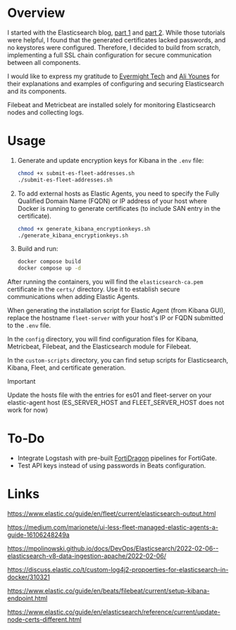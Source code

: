 # Overview

I started with the Elasticsearch blog, [part 1](https://www.elastic.co/blog/getting-started-with-the-elastic-stack-and-docker-compose) and [part 2](https://www.elastic.co/blog/getting-started-with-the-elastic-stack-and-docker-compose-part-2). While those tutorials were helpful, I found that the generated certificates lacked passwords, and no keystores were configured. Therefore, I decided to build from scratch, implementing a full SSL chain configuration for secure communication between all components.

I would like to express my gratitude to [Evermight Tech](https://www.youtube.com/@evermighttech) and [Ali Younes](https://www.youtube.com/@AliYounesGo4IT) for their explanations and examples of configuring and securing Elasticsearch and its components.

Filebeat and Metricbeat are installed solely for monitoring Elasticsearch nodes and collecting logs.

# Usage

1. Generate and update encryption keys for Kibana in the `.env` file:

    ```bash
    chmod +x submit-es-fleet-addresses.sh
    ./submit-es-fleet-addresses.sh
    ```

2. To add external hosts as Elastic Agents, you need to specify the Fully Qualified Domain Name (FQDN) or IP address of your host where Docker is running to generate certificates (to include SAN entry in the certificate).

    ```bash
    chmod +x generate_kibana_encryptionkeys.sh
    ./generate_kibana_encryptionkeys.sh
    ```

3. Build and run:

    ```bash
    docker compose build
    docker compose up -d
    ```

After running the containers, you will find the `elasticsearch-ca.pem` certificate in the `certs/` directory. Use it to establish secure communications when adding Elastic Agents.

When generating the installation script for Elastic Agent (from Kibana GUI), replace the hostname `fleet-server` with your host's IP or FQDN submitted to the `.env` file.

In the `config` directory, you will find configuration files for Kibana, Metricbeat, Filebeat, and the Elasticsearch module for Filebeat.

In the `custom-scripts` directory, you can find setup scripts for Elasticsearch, Kibana, Fleet, and certificate generation.

> [!IMPORTANT]
> Update the hosts file with the entries for es01 and fleet-server on your elastic-agent host (ES_SERVER_HOST and FLEET_SERVER_HOST does not work for now)

# To-Do

- Integrate Logstash with pre-built [FortiDragon]((https://github.com/enotspe/fortinet-2-elasticsearch/blob/master/README.md)) pipelines for FortiGate.
- Test API keys instead of using passwords in Beats configuration.

# Links

https://www.elastic.co/guide/en/fleet/current/elasticsearch-output.html

https://medium.com/marionete/ui-less-fleet-managed-elastic-agents-a-guide-16106248249a

https://mpolinowski.github.io/docs/DevOps/Elasticsearch/2022-02-06--elasticsearch-v8-data-ingestion-apache/2022-02-06/

https://discuss.elastic.co/t/custom-log4j2-propoerties-for-elasticsearch-in-docker/310321

https://www.elastic.co/guide/en/beats/filebeat/current/setup-kibana-endpoint.html

https://www.elastic.co/guide/en/elasticsearch/reference/current/update-node-certs-different.html
